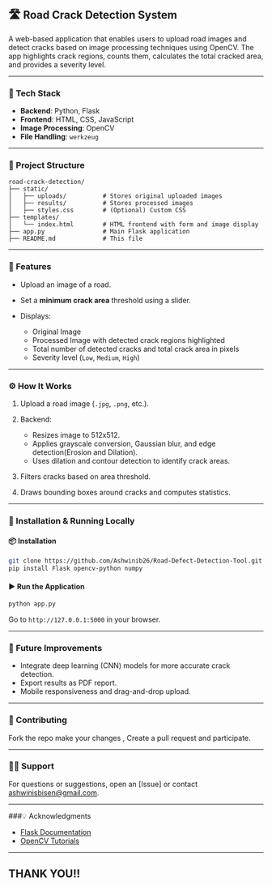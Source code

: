 ## 🛣️ Road Crack Detection System

A web-based application that enables users to upload road images and detect cracks based on image processing techniques using OpenCV. The app highlights crack regions, counts them, calculates the total cracked area, and provides a severity level.

---

### 🧰 Tech Stack

* **Backend**: Python, Flask
* **Frontend**: HTML, CSS, JavaScript
* **Image Processing**: OpenCV
* **File Handling**: `werkzeug`

---

### 📁 Project Structure

```
road-crack-detection/
├── static/
│   ├── uploads/          # Stores original uploaded images
│   ├── results/          # Stores processed images
│   ├── styles.css        # (Optional) Custom CSS
├── templates/
│   └── index.html        # HTML frontend with form and image display
├── app.py                # Main Flask application
├── README.md             # This file
```

---

### 🚀 Features

* Upload an image of a road.
* Set a **minimum crack area** threshold using a slider.
* Displays:

  * Original Image
  * Processed Image with detected crack regions highlighted
  * Total number of detected cracks and total crack area in pixels
  * Severity level (`Low`, `Medium`, `High`)

---

### ⚙️ How It Works

1. Upload a road image (`.jpg`, `.png`, etc.).
2. Backend:

   * Resizes image to 512x512.
   * Applies grayscale conversion, Gaussian blur, and edge detection(Erosion and Dilation).
   * Uses dilation and contour detection to identify crack areas.
3. Filters cracks based on area threshold.
4. Draws bounding boxes around cracks and computes statistics.

---

### 🧪 Installation & Running Locally

#### 📦 Installation

```bash
git clone https://github.com/Ashwinib26/Road-Defect-Detection-Tool.git
pip install Flask opencv-python numpy
```

#### ▶️ Run the Application

```bash
python app.py
```

Go to `http://127.0.0.1:5000` in your browser.

---

### 📝 Future Improvements

* Integrate deep learning (CNN) models for more accurate crack detection.
* Export results as PDF report.
* Mobile responsiveness and drag-and-drop upload.

---

### 🤝 Contributing

Fork the repo make your changes , Create a pull request and participate.

---

### 🙋‍♀️ Support

For questions or suggestions, open an [Issue] or contact [ashwinisbisen@gmail.com](mailto:ashwinisbisen@gmail.com).

---

###💡 Acknowledgments

* [Flask Documentation](https://flask.palletsprojects.com/)
* [OpenCV Tutorials](https://docs.opencv.org/)

---
## THANK YOU!!
